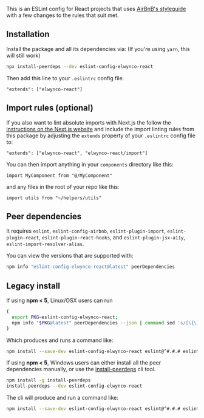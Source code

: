 This is an ESLint config for React projects that uses [AirBnB's styleguide](https://github.com/airbnb/javascript) with a few changes to the rules that suit met.

## Installation

Install the package and all its dependencies via:
(If you're using `yarn`, this will still work)

```sh
npx install-peerdeps --dev eslint-config-elwynco-react
```

Then add this line to your `.eslintrc` config file.

```
"extends": ["elwynco-react"]
```

## Import rules (optional)

If you also want to lint absolute imports with Next.js the follow the [instructions on the Next.js website](https://nextjs.org/docs/advanced-features/module-path-aliases) and include the import linting rules from this package by adjusting the `extends` property of your `.eslintrc` config file to:

```
"extends": ["elwynco-react", "elwynco-react/import"]
```

You can then import anything in your `components` directory like this:

```
import MyComponent from "@/MyComponent"
```

and any files in the root of your repo like this:

```
import utils from "~/helpers/utils"
```

## Peer dependencies

It requires `eslint`, `eslint-config-airbnb`, `eslint-plugin-import`, `eslint-plugin-react`, `eslint-plugin-react-hooks`, and `eslint-plugin-jsx-a11y`, `eslint-import-resolver-alias`.

You can view the versions that are supported with:

```sh
npm info "eslint-config-elwynco-react@latest" peerDependencies
```

## Legacy install

If using **npm < 5**, Linux/OSX users can run

```sh
(
  export PKG=eslint-config-elwynco-react;
  npm info "$PKG@latest" peerDependencies --json | command sed 's/[\{\},]//g ; s/: /@/g' | xargs npm install --save-dev "$PKG@latest"
)
```

Which produces and runs a command like:

```sh
npm install --save-dev eslint-config-elwynco-react eslint@^#.#.# eslint-plugin-jsx-a11y@^#.#.# eslint-plugin-import@^#.#.# eslint-plugin-react@^#.#.# eslint-plugin-react-hooks@^#.#.#
```

If using **npm < 5**, Windows users can either install all the peer dependencies manually, or use the [install-peerdeps](https://github.com/nathanhleung/install-peerdeps) cli tool.

```sh
npm install -g install-peerdeps
install-peerdeps --dev eslint-config-elwynco-react
```
The cli will produce and run a command like:

```sh
npm install --save-dev eslint-config-elwynco-react eslint@^#.#.# eslint-plugin-jsx-a11y@^#.#.# eslint-plugin-import@^#.#.# eslint-plugin-react@^#.#.# eslint-plugin-react-hooks@^#.#.#
```